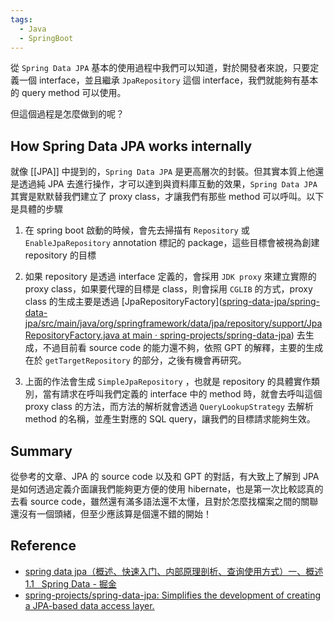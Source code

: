 ```yaml
---
tags:
  - Java
  - SpringBoot
---
```


從 `Spring Data JPA` 基本的使用過程中我們可以知道，對於開發者來說，只要定義一個 interface，並且繼承 `JpaRepository` 這個 interface，我們就能夠有基本的 query method 可以使用。

但這個過程是怎麼做到的呢？

## How Spring Data JPA works internally 

就像 [[JPA]] 中提到的，`Spring Data JPA` 是更高層次的封裝。但其實本質上他還是透過純 JPA 去進行操作，才可以達到與資料庫互動的效果，`Spring Data JPA` 其實是默默替我們建立了 proxy class，才讓我們有那些 method 可以呼叫。以下是具體的步驟

1. 在 spring boot 啟動的時候，會先去掃描有 `Repository` 或 `EnableJpaRepository` annotation 標記的 package，這些目標會被視為創建 repository 的目標

2. 如果 repository 是透過 interface 定義的，會採用 `JDK proxy` 來建立實際的 proxy class，如果要代理的目標是 class，則會採用 `CGLIB` 的方式，proxy class 的生成主要是透過 [JpaRepositoryFactory]([spring-data-jpa/spring-data-jpa/src/main/java/org/springframework/data/jpa/repository/support/JpaRepositoryFactory.java at main · spring-projects/spring-data-jpa](https://github.com/spring-projects/spring-data-jpa/blob/main/spring-data-jpa/src/main/java/org/springframework/data/jpa/repository/support/JpaRepositoryFactory.java)) 去生成，不過目前看 source code 的能力還不夠，依照 GPT 的解釋，主要的生成在於 `getTargetRepository` 的部分，之後有機會再研究。

3. 上面的作法會生成 `SimpleJpaRepository` ，也就是 repository 的具體實作類別，當有請求在呼叫我們定義的 interface 中的 method 時，就會去呼叫這個 proxy class 的方法，而方法的解析就會透過 `QueryLookupStrategy` 去解析 method 的名稱，並產生對應的 SQL query，讓我們的目標請求能夠生效。

## Summary

從參考的文章、JPA 的 source code 以及和 GPT 的對話，有大致上了解到 JPA 是如何透過定義介面讓我們能夠更方便的使用 hibernate，也是第一次比較認真的去看 source code，雖然還有滿多語法還不太懂，且對於怎麼找檔案之間的關聯還沒有一個頭緒，但至少應該算是個還不錯的開始！
## Reference

- [spring data jpa（概述、快速入门、内部原理剖析、查询使用方式）一、概述 1.1   Spring Data - 掘金](https://juejin.cn/post/6999782550910533645) 
- [spring-projects/spring-data-jpa: Simplifies the development of creating a JPA-based data access layer.](https://github.com/spring-projects/spring-data-jpa)